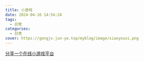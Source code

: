 ```yaml
---
title: 小游戏
date: 2024-04-16 14:54:24
tags:
  - 日常
categories:
  - 日常
cover: https://gongjv.jun-ye.top/myblog/image/xiaoyouxi.png
---
```

[分享一个在线小游戏平台](https://xiaoyouxi.jun-ye.top/)